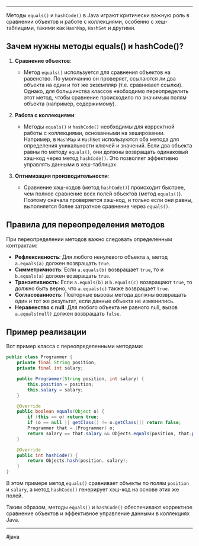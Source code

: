 * * *
Методы `equals()` и `hashCode()` в Java играют критически важную роль в сравнении объектов и работе с коллекциями, особенно с хеш-таблицами, такими как `HashMap`, `HashSet` и другими.

## Зачем нужны методы equals() и hashCode()?

1. **Сравнение объектов**:
   - Метод `equals()` используется для сравнения объектов на равенство. По умолчанию он проверяет, ссылаются ли два объекта на один и тот же экземпляр (т.е. сравнивает ссылки). Однако, для большинства классов необходимо переопределить этот метод, чтобы сравнение происходило по значимым полям объекта (например, содержимому).

2. **Работа с коллекциями**:
   - Методы `equals()` и `hashCode()` необходимы для корректной работы с коллекциями, основанными на хешировании. Например, в `HashMap` и `HashSet` используются оба метода для определения уникальности ключей и значений. Если два объекта равны по методу `equals()`, они должны возвращать одинаковый хэш-код через метод `hashCode()`. Это позволяет эффективно управлять данными в хеш-таблицах.

3. **Оптимизация производительности**:
   - Сравнение хэш-кодов (метод `hashCode()`) происходит быстрее, чем полное сравнение всех полей объектов (метод `equals()`). Поэтому сначала проверяется хэш-код, и только если они равны, выполняется более затратное сравнение через `equals()`.

## Правила для переопределения методов

При переопределении методов важно следовать определенным контрактам:

- **Рефлексивность**: Для любого ненулевого объекта `a`, метод `a.equals(a)` должен возвращать `true`.
- **Симметричность**: Если `a.equals(b)` возвращает `true`, то и `b.equals(a)` должен возвращать `true`.
- **Транзитивность**: Если `a.equals(b)` и `b.equals(c)` возвращают `true`, то должно быть верно, что `a.equals(c)` также возвращает `true`.
- **Согласованность**: Повторные вызовы метода должны возвращать один и тот же результат, если данные объекта не изменились.
- **Неравенство с null**: Для любого объекта не равного null, вызов `a.equals(null)` должен возвращать `false`.

## Пример реализации

Вот пример класса с переопределенными методами:

```java
public class Programmer {
    private final String position;
    private final int salary;

    public Programmer(String position, int salary) {
        this.position = position;
        this.salary = salary;
    }

    @Override
    public boolean equals(Object o) {
        if (this == o) return true;
        if (o == null || getClass() != o.getClass()) return false;
        Programmer that = (Programmer) o;
        return salary == that.salary && Objects.equals(position, that.position);
    }

    @Override
    public int hashCode() {
        return Objects.hash(position, salary);
    }
}
```

В этом примере метод `equals()` сравнивает объекты по полям `position` и `salary`, а метод `hashCode()` генерирует хэш-код на основе этих же полей.

Таким образом, методы `equals()` и `hashCode()` обеспечивают корректное сравнение объектов и эффективное управление данными в коллекциях Java.

* * *
#java 